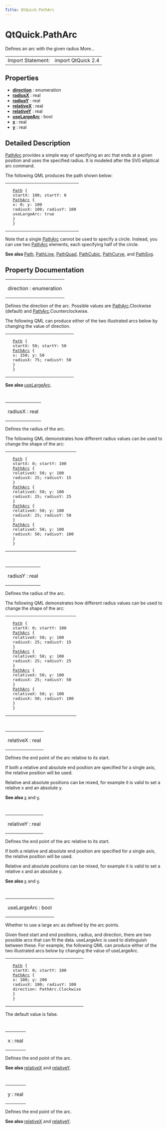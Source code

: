 ```yaml
---
Title: QtQuick.PathArc
---
```


# QtQuick.PathArc

<span class="subtitle"></span>
<!-- $$$PathArc-brief -->
<p>Defines an arc with the given radius More...</p>
<!-- @@@PathArc -->
<table class="alignedsummary">
<tr><td class="memItemLeft rightAlign topAlign"> Import Statement:</td><td class="memItemRight bottomAlign"> import QtQuick 2.4</td></tr></table><ul>
</ul>
<h2 id="properties">Properties</h2>
<ul>
<li class="fn"><b><b><a href="#direction-prop">direction</a></b></b> : enumeration</li>
<li class="fn"><b><b><a href="#radiusX-prop">radiusX</a></b></b> : real</li>
<li class="fn"><b><b><a href="#radiusY-prop">radiusY</a></b></b> : real</li>
<li class="fn"><b><b><a href="#relativeX-prop">relativeX</a></b></b> : real</li>
<li class="fn"><b><b><a href="#relativeY-prop">relativeY</a></b></b> : real</li>
<li class="fn"><b><b><a href="#useLargeArc-prop">useLargeArc</a></b></b> : bool</li>
<li class="fn"><b><b><a href="#x-prop">x</a></b></b> : real</li>
<li class="fn"><b><b><a href="#y-prop">y</a></b></b> : real</li>
</ul>
<!-- $$$PathArc-description -->
<h2 id="details">Detailed Description</h2>
</p>
<p><a href="index.html">PathArc</a> provides a simple way of specifying an arc that ends at a given position and uses the specified radius. It is modeled after the SVG elliptical arc command.</p>
<p>The following QML produces the path shown below:</p>
<table class="generic">
<tr valign="top"><td ><p class="centerAlign"><img src="https://developer.ubuntu.com/static/devportal_uploaded/01e17111-d30e-4f2b-b530-7703a33941e9-../QtQuick.PathArc/images/declarative-patharc.png" alt="" /></p></td><td ><pre class="qml"><span class="type"><a href="QtQuick.Path.md">Path</a></span> {
<span class="name">startX</span>: <span class="number">100</span>; <span class="name">startY</span>: <span class="number">0</span>
<span class="type"><a href="index.html">PathArc</a></span> {
<span class="name">x</span>: <span class="number">0</span>; <span class="name">y</span>: <span class="number">100</span>
<span class="name">radiusX</span>: <span class="number">100</span>; <span class="name">radiusY</span>: <span class="number">100</span>
<span class="name">useLargeArc</span>: <span class="number">true</span>
}
}</pre>
</td></tr>
</table>
<p>Note that a single <a href="index.html">PathArc</a> cannot be used to specify a circle. Instead, you can use two <a href="index.html">PathArc</a> elements, each specifying half of the circle.</p>
<p><b>See also </b><a href="QtQuick.Path.md">Path</a>, <a href="QtQuick.PathLine.md">PathLine</a>, <a href="QtQuick.PathQuad.md">PathQuad</a>, <a href="QtQuick.PathCubic.md">PathCubic</a>, <a href="QtQuick.PathCurve.md">PathCurve</a>, and <a href="QtQuick.PathSvg.md">PathSvg</a>.</p>
<!-- @@@PathArc -->
<h2>Property Documentation</h2>
<!-- $$$direction -->
<table class="qmlname"><tr valign="top" id="direction-prop"><td class="tblQmlPropNode"><p><span class="name">direction</span> : <span class="type">enumeration</span></p></td></tr></table><p>Defines the direction of the arc. Possible values are <a href="index.html">PathArc</a>.Clockwise (default) and <a href="index.html">PathArc</a>.Counterclockwise.</p>
<p>The following QML can produce either of the two illustrated arcs below by changing the value of direction.</p>
<table class="generic">
<tr valign="top"><td ><p class="centerAlign"><img src="https://developer.ubuntu.com/static/devportal_uploaded/e9a816eb-08c7-4dda-8d7c-10d64f04e8bb-../QtQuick.PathArc/images/declarative-arcdirection.png" alt="" /></p></td><td ><pre class="qml"><span class="type"><a href="QtQuick.Path.md">Path</a></span> {
<span class="name">startX</span>: <span class="number">50</span>; <span class="name">startY</span>: <span class="number">50</span>
<span class="type"><a href="index.html">PathArc</a></span> {
<span class="name">x</span>: <span class="number">150</span>; <span class="name">y</span>: <span class="number">50</span>
<span class="name">radiusX</span>: <span class="number">75</span>; <span class="name">radiusY</span>: <span class="number">50</span>
}
}</pre>
</td></tr>
</table>
<p><b>See also </b><a href="#useLargeArc-prop">useLargeArc</a>.</p>
<!-- @@@direction -->
<br/>
<!-- $$$radiusX -->
<table class="qmlname"><tr valign="top" id="radiusX-prop"><td class="tblQmlPropNode"><p><span class="name">radiusX</span> : <span class="type">real</span></p></td></tr></table><p>Defines the radius of the arc.</p>
<p>The following QML demonstrates how different radius values can be used to change the shape of the arc:</p>
<table class="generic">
<tr valign="top"><td ><p class="centerAlign"><img src="https://developer.ubuntu.com/static/devportal_uploaded/4f8b4903-39f6-448e-9bfa-8b518d6f2614-../QtQuick.PathArc/images/declarative-arcradius.png" alt="" /></p></td><td ><pre class="qml"><span class="type"><a href="QtQuick.Path.md">Path</a></span> {
<span class="name">startX</span>: <span class="number">0</span>; <span class="name">startY</span>: <span class="number">100</span>
<span class="type"><a href="index.html">PathArc</a></span> {
<span class="name">relativeX</span>: <span class="number">50</span>; <span class="name">y</span>: <span class="number">100</span>
<span class="name">radiusX</span>: <span class="number">25</span>; <span class="name">radiusY</span>: <span class="number">15</span>
}
<span class="type"><a href="index.html">PathArc</a></span> {
<span class="name">relativeX</span>: <span class="number">50</span>; <span class="name">y</span>: <span class="number">100</span>
<span class="name">radiusX</span>: <span class="number">25</span>; <span class="name">radiusY</span>: <span class="number">25</span>
}
<span class="type"><a href="index.html">PathArc</a></span> {
<span class="name">relativeX</span>: <span class="number">50</span>; <span class="name">y</span>: <span class="number">100</span>
<span class="name">radiusX</span>: <span class="number">25</span>; <span class="name">radiusY</span>: <span class="number">50</span>
}
<span class="type"><a href="index.html">PathArc</a></span> {
<span class="name">relativeX</span>: <span class="number">50</span>; <span class="name">y</span>: <span class="number">100</span>
<span class="name">radiusX</span>: <span class="number">50</span>; <span class="name">radiusY</span>: <span class="number">100</span>
}
}</pre>
</td></tr>
</table>
<!-- @@@radiusX -->
<br/>
<!-- $$$radiusY -->
<table class="qmlname"><tr valign="top" id="radiusY-prop"><td class="tblQmlPropNode"><p><span class="name">radiusY</span> : <span class="type">real</span></p></td></tr></table><p>Defines the radius of the arc.</p>
<p>The following QML demonstrates how different radius values can be used to change the shape of the arc:</p>
<table class="generic">
<tr valign="top"><td ><p class="centerAlign"><img src="https://developer.ubuntu.com/static/devportal_uploaded/20055d97-d83f-4e31-959e-31da4ea82cdb-../QtQuick.PathArc/images/declarative-arcradius.png" alt="" /></p></td><td ><pre class="qml"><span class="type"><a href="QtQuick.Path.md">Path</a></span> {
<span class="name">startX</span>: <span class="number">0</span>; <span class="name">startY</span>: <span class="number">100</span>
<span class="type"><a href="index.html">PathArc</a></span> {
<span class="name">relativeX</span>: <span class="number">50</span>; <span class="name">y</span>: <span class="number">100</span>
<span class="name">radiusX</span>: <span class="number">25</span>; <span class="name">radiusY</span>: <span class="number">15</span>
}
<span class="type"><a href="index.html">PathArc</a></span> {
<span class="name">relativeX</span>: <span class="number">50</span>; <span class="name">y</span>: <span class="number">100</span>
<span class="name">radiusX</span>: <span class="number">25</span>; <span class="name">radiusY</span>: <span class="number">25</span>
}
<span class="type"><a href="index.html">PathArc</a></span> {
<span class="name">relativeX</span>: <span class="number">50</span>; <span class="name">y</span>: <span class="number">100</span>
<span class="name">radiusX</span>: <span class="number">25</span>; <span class="name">radiusY</span>: <span class="number">50</span>
}
<span class="type"><a href="index.html">PathArc</a></span> {
<span class="name">relativeX</span>: <span class="number">50</span>; <span class="name">y</span>: <span class="number">100</span>
<span class="name">radiusX</span>: <span class="number">50</span>; <span class="name">radiusY</span>: <span class="number">100</span>
}
}</pre>
</td></tr>
</table>
<!-- @@@radiusY -->
<br/>
<!-- $$$relativeX -->
<table class="qmlname"><tr valign="top" id="relativeX-prop"><td class="tblQmlPropNode"><p><span class="name">relativeX</span> : <span class="type">real</span></p></td></tr></table><p>Defines the end point of the arc relative to its start.</p>
<p>If both a relative and absolute end position are specified for a single axis, the relative position will be used.</p>
<p>Relative and absolute positions can be mixed, for example it is valid to set a relative x and an absolute y.</p>
<p><b>See also </b><a href="#x-prop">x</a> and <a href="#y-prop">y</a>.</p>
<!-- @@@relativeX -->
<br/>
<!-- $$$relativeY -->
<table class="qmlname"><tr valign="top" id="relativeY-prop"><td class="tblQmlPropNode"><p><span class="name">relativeY</span> : <span class="type">real</span></p></td></tr></table><p>Defines the end point of the arc relative to its start.</p>
<p>If both a relative and absolute end position are specified for a single axis, the relative position will be used.</p>
<p>Relative and absolute positions can be mixed, for example it is valid to set a relative x and an absolute y.</p>
<p><b>See also </b><a href="#x-prop">x</a> and <a href="#y-prop">y</a>.</p>
<!-- @@@relativeY -->
<br/>
<!-- $$$useLargeArc -->
<table class="qmlname"><tr valign="top" id="useLargeArc-prop"><td class="tblQmlPropNode"><p><span class="name">useLargeArc</span> : <span class="type">bool</span></p></td></tr></table><p>Whether to use a large arc as defined by the arc points.</p>
<p>Given fixed start and end positions, radius, and direction, there are two possible arcs that can fit the data. useLargeArc is used to distinguish between these. For example, the following QML can produce either of the two illustrated arcs below by changing the value of useLargeArc.</p>
<table class="generic">
<tr valign="top"><td ><p class="centerAlign"><img src="https://developer.ubuntu.com/static/devportal_uploaded/0bb71f7a-cb0c-423f-b71a-a4bf4f4157d1-../QtQuick.PathArc/images/declarative-largearc.png" alt="" /></p></td><td ><pre class="qml"><span class="type"><a href="QtQuick.Path.md">Path</a></span> {
<span class="name">startX</span>: <span class="number">0</span>; <span class="name">startY</span>: <span class="number">100</span>
<span class="type"><a href="index.html">PathArc</a></span> {
<span class="name">x</span>: <span class="number">100</span>; <span class="name">y</span>: <span class="number">200</span>
<span class="name">radiusX</span>: <span class="number">100</span>; <span class="name">radiusY</span>: <span class="number">100</span>
<span class="name">direction</span>: <span class="name">PathArc</span>.<span class="name">Clockwise</span>
}
}</pre>
</td></tr>
</table>
<p>The default value is false.</p>
<!-- @@@useLargeArc -->
<br/>
<!-- $$$x -->
<table class="qmlname"><tr valign="top" id="x-prop"><td class="tblQmlPropNode"><p><span class="name">x</span> : <span class="type">real</span></p></td></tr></table><p>Defines the end point of the arc.</p>
<p><b>See also </b><a href="#relativeX-prop">relativeX</a> and <a href="#relativeY-prop">relativeY</a>.</p>
<!-- @@@x -->
<br/>
<!-- $$$y -->
<table class="qmlname"><tr valign="top" id="y-prop"><td class="tblQmlPropNode"><p><span class="name">y</span> : <span class="type">real</span></p></td></tr></table><p>Defines the end point of the arc.</p>
<p><b>See also </b><a href="#relativeX-prop">relativeX</a> and <a href="#relativeY-prop">relativeY</a>.</p>
<!-- @@@y -->
<br/>
